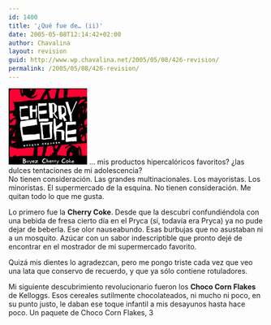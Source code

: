 ```yaml
---
id: 1400
title: '¿Qué fue de… (ii)'
date: 2005-05-08T12:14:42+02:00
author: Chavalina
layout: revision
guid: http://www.wp.chavalina.net/2005/05/08/426-revision/
permalink: /2005/05/08/426-revision/
---
```

<img class="imgizqda" src="/imagenes/fotos/cherrycoke.jpg" alt="Cherry Coke" /> … mis productos hipercalóricos favoritos? ¿las dulces tentaciones de mi adolescencia?  
No tienen consideración. Las grandes multinacionales. Los mayoristas. Los minoristas. El supermercado de la esquina. No tienen consideración. Me quitan todo lo que me gusta. 

Lo primero fue la **Cherry Coke**. Desde que la descubrí confundiéndola con una bebida de fresa cierto día en el Pryca (sí, todavía era Pryca) ya no pude dejar de beberla. Ese olor nauseabundo. Esas burbujas que no asustaban ni a un mosquito. Azúcar con un sabor indescriptible que pronto dejé de encontrar en el mostrador de mi supermercado favorito. 

Quizá mis dientes lo agradezcan, pero me pongo triste cada vez que veo una lata que conservo de recuerdo, y que ya sólo contiene rotuladores.

Mi siguiente descubrimiento revolucionario fueron los **Choco Corn Flakes** de Kelloggs. Esos cereales sutilmente chocolateados, ni mucho ni poco, en su punto justo, le daban ese toque infantil a mis desayunos hasta hace poco. Un paquete de Choco Corn Flakes, 3